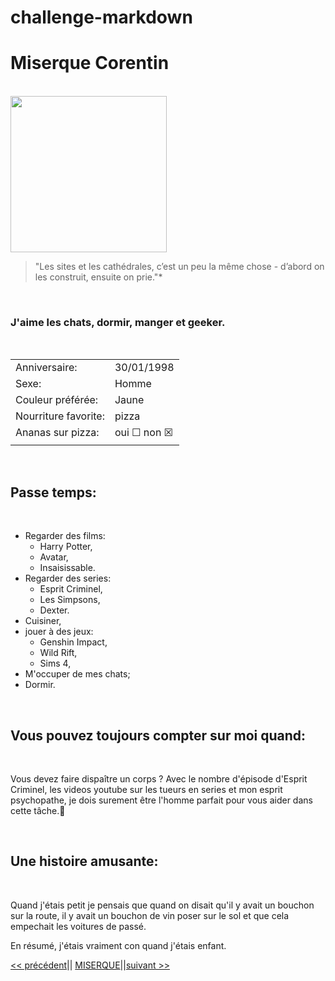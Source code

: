 # challenge-markdown

# Miserque Corentin

<br>

<img src="https://media-exp1.licdn.com/dms/image/D4E03AQG9xza19BdNLg/profile-displayphoto-shrink_400_400/0/1666108226560?e=1674086400&v=beta&t=SAx__eU-wha_8tFYuFjvakXJk402q-5VuZ7Gn-SwOxU" alt="" width="250px"/>

<br>

>"Les sites et les cathédrales, c’est un peu la même chose - d’abord on les construit, ensuite on prie."*

<br>

### J'aime les chats, dormir, manger et geeker.

<br>

|  |  | 
|-----------|-----------|
| Anniversaire: |  30/01/1998 | 
| Sexe: | Homme |
| Couleur préférée: | Jaune |       
| Nourriture favorite: | pizza |    
| Ananas sur pizza: | oui ☐ non ☒ | 
||

<br>

## Passe temps:

<br>

* Regarder des films:
    * Harry Potter,
    * Avatar,
    * Insaisissable.
* Regarder des series:
    * Esprit Criminel,
    * Les Simpsons,
    * Dexter.
* Cuisiner,
* jouer à des jeux:
    * Genshin Impact,
    * Wild Rift,
    * Sims 4,
* M'occuper de mes chats;
* Dormir.

<br>

## Vous pouvez toujours compter sur moi quand:

<br>

Vous devez faire dispaître un corps ?  Avec le nombre d'épisode d'Esprit Criminel, les videos youtube sur les tueurs en series et mon esprit psychopathe, je dois surement être l'homme parfait pour vous aider dans cette tâche.🐷

<br>

## Une histoire amusante:

<br>

Quand j'étais petit je pensais que quand on disait qu'il y avait un bouchon sur la route, il y avait un bouchon de vin poser sur le sol et que cela empechait les voitures de passé. 

En résumé, j'étais vraiment con quand j'étais enfant.


[<< précédent](https://github.com/CV136/challenge-markdown/ "Céline Verreydt")|| [MISERQUE](https://github.com/Corentinmiserque/challenge-markdown/ "Corentin Miserque")||[suivant >>](https://github.com/DCoppee/Challenge-Markdown/ "Dominique Coppée")
